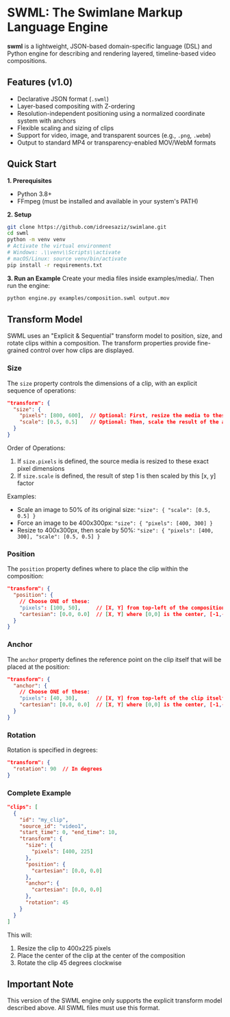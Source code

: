 # SWML: The Swimlane Markup Language Engine

**swml** is a lightweight, JSON-based domain-specific language (DSL) and Python engine for describing and rendering layered, timeline-based video compositions.

## Features (v1.0)
- Declarative JSON format (`.swml`)
- Layer-based compositing with Z-ordering
- Resolution-independent positioning using a normalized coordinate system with anchors
- Flexible scaling and sizing of clips
- Support for video, image, and transparent sources (e.g., `.png`, `.webm`)
- Output to standard MP4 or transparency-enabled MOV/WebM formats

## Quick Start

**1. Prerequisites**
- Python 3.8+
- FFmpeg (must be installed and available in your system's PATH)

**2. Setup**
```bash
git clone https://github.com/idreesaziz/swimlane.git
cd swml
python -m venv venv
# Activate the virtual environment
# Windows: .\\venv\\Scripts\\activate
# macOS/Linux: source venv/bin/activate
pip install -r requirements.txt
```

**3. Run an Example**
Create your media files inside examples/media/. Then run the engine:

```bash
python engine.py examples/composition.swml output.mov
```

## Transform Model

SWML uses an "Explicit & Sequential" transform model to position, size, and rotate clips within a composition. The transform properties provide fine-grained control over how clips are displayed.

### Size

The `size` property controls the dimensions of a clip, with an explicit sequence of operations:

```json
"transform": {
  "size": {
    "pixels": [800, 600],  // Optional: First, resize the media to these dimensions
    "scale": [0.5, 0.5]    // Optional: Then, scale the result of the above operation
  }
}
```

Order of Operations:
1. If `size.pixels` is defined, the source media is resized to these exact pixel dimensions
2. If `size.scale` is defined, the result of step 1 is then scaled by this [x, y] factor

Examples:
- Scale an image to 50% of its original size: `"size": { "scale": [0.5, 0.5] }`
- Force an image to be 400x300px: `"size": { "pixels": [400, 300] }`
- Resize to 400x300px, then scale by 50%: `"size": { "pixels": [400, 300], "scale": [0.5, 0.5] }`

### Position

The `position` property defines where to place the clip within the composition:

```json
"transform": {
  "position": {
    // Choose ONE of these:
    "pixels": [100, 50],     // [X, Y] from top-left of the composition
    "cartesian": [0.0, 0.0]  // [X, Y] where [0,0] is the center, [-1,-1] is top-left
  }
}
```

### Anchor

The `anchor` property defines the reference point on the clip itself that will be placed at the position:

```json
"transform": {
  "anchor": {
    // Choose ONE of these:
    "pixels": [40, 30],      // [X, Y] from top-left of the clip itself
    "cartesian": [0.0, 0.0]  // [X, Y] where [0,0] is the center, [-1,-1] is top-left of clip
  }
}
```

### Rotation

Rotation is specified in degrees:

```json
"transform": {
  "rotation": 90  // In degrees
}
```

### Complete Example

```json
"clips": [
  {
    "id": "my_clip",
    "source_id": "video1",
    "start_time": 0, "end_time": 10,
    "transform": {
      "size": {
        "pixels": [400, 225]
      },
      "position": {
        "cartesian": [0.0, 0.0]
      },
      "anchor": {
        "cartesian": [0.0, 0.0]
      },
      "rotation": 45
    }
  }
]
```

This will:
1. Resize the clip to 400x225 pixels
2. Place the center of the clip at the center of the composition
3. Rotate the clip 45 degrees clockwise

## Important Note

This version of the SWML engine only supports the explicit transform model described above. All SWML files must use this format.
